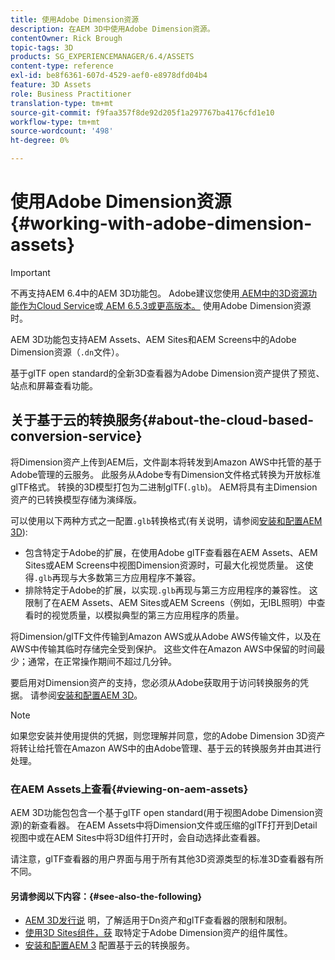 ```yaml
---
title: 使用Adobe Dimension资源
description: 在AEM 3D中使用Adobe Dimension资源。
contentOwner: Rick Brough
topic-tags: 3D
products: SG_EXPERIENCEMANAGER/6.4/ASSETS
content-type: reference
exl-id: be8f6361-607d-4529-aef0-e8978dfd04b4
feature: 3D Assets
role: Business Practitioner
translation-type: tm+mt
source-git-commit: f9faa357f8de92d205f1a297767ba4176cfd1e10
workflow-type: tm+mt
source-wordcount: '498'
ht-degree: 0%

---
```


# 使用Adobe Dimension资源{#working-with-adobe-dimension-assets}

>[!IMPORTANT]
>
>不再支持AEM 6.4中的AEM 3D功能包。 Adobe建议您使用[ AEM中的3D资源功能作为Cloud Service](https://experienceleague.adobe.com/docs/experience-manager-cloud-service/assets/dynamicmedia/assets-3d.html#dynamicmedia)或[ AEM 6.5.3或更高版本。](https://experienceleague.adobe.com/docs/experience-manager-65/assets/dynamic/assets-3d.html#dynamic) 使用Adobe Dimension资源时。

AEM 3D功能包支持AEM Assets、AEM Sites和AEM Screens中的Adobe Dimension资源（`.dn`文件）。

基于glTF open standard的全新3D查看器为Adobe Dimension资产提供了预览、站点和屏幕查看功能。

## 关于基于云的转换服务{#about-the-cloud-based-conversion-service}

将Dimension资产上传到AEM后，文件副本将转发到Amazon AWS中托管的基于Adobe管理的云服务。 此服务从Adobe专有Dimension文件格式转换为开放标准glTF格式。 转换的3D模型打包为二进制glTF(`.glb`)。 AEM将具有主Dimension资产的已转换模型存储为演绎版。

可以使用以下两种方式之一配置`.glb`转换格式(有关说明，请参阅[安装和配置AEM 3D](install-config-3d.md)):

* 包含特定于Adobe的扩展，在使用Adobe glTF查看器在AEM Assets、AEM Sites或AEM Screens中视图Dimension资源时，可最大化视觉质量。 这使得`.glb`再现与大多数第三方应用程序不兼容。
* 排除特定于Adobe的扩展，以实现`.glb`再现与第三方应用程序的兼容性。 这限制了在AEM Assets、AEM Sites或AEM Screens（例如，无IBL照明）中查看时的视觉质量，以模拟典型的第三方应用程序的质量。

将Dimension/glTF文件传输到Amazon AWS或从Adobe AWS传输文件，以及在AWS中传输其临时存储完全受到保护。 这些文件在Amazon AWS中保留的时间最少；通常，在正常操作期间不超过几分钟。

要启用对Dimension资产的支持，您必须从Adobe获取用于访问转换服务的凭据。 请参阅[安装和配置AEM 3D](install-config-3d.md)。

>[!NOTE]
>
>如果您安装并使用提供的凭据，则您理解并同意，您的Adobe Dimension 3D资产将转让给托管在Amazon AWS中的由Adobe管理、基于云的转换服务并由其进行处理。

### 在AEM Assets上查看{#viewing-on-aem-assets}

AEM 3D功能包包含一个基于glTF open standard(用于视图Adobe Dimension资源)的新查看器。 在AEM Assets中将Dimension文件或压缩的glTF打开到Detail视图中或在AEM Sites中将3D组件打开时，会自动选择此查看器。

请注意，glTF查看器的用户界面与用于所有其他3D资源类型的标准3D查看器有所不同。

#### 另请参阅以下内容：{#see-also-the-following}

* [AEM 3D发行说](/help/release-notes/aem3d-release-notes.md) 明，了解适用于Dn资产和glTF查看器的限制和限制。
* [使用3D Sites组件，获](using-the-3d-sites-component.md) 取特定于Adobe Dimension资产的组件属性。
* [安装和配置AEM 3](install-config-3d.md) 配置基于云的转换服务。
